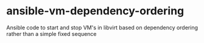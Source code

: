 # ansible-vm-dependency-ordering
Ansible code to start and stop VM's in libvirt based on dependency ordering rather than a simple fixed sequence
